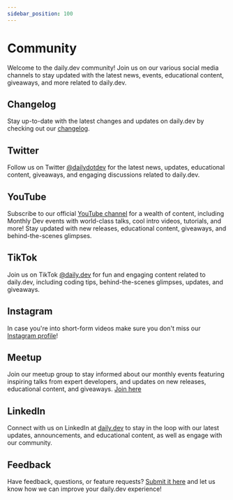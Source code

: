```yaml
---
sidebar_position: 100
---
```

# Community
Welcome to the daily.dev community! Join us on our various social media channels to stay updated with the latest news, events, educational content, giveaways, and more related to daily.dev.

## Changelog
Stay up-to-date with the latest changes and updates on daily.dev by checking out our [changelog]([https://changelog.daily.dev/](https://app.daily.dev/squads/daily_updates)).

## Twitter
Follow us on Twitter [@dailydotdev](https://twitter.com/dailydotdev) for the latest news, updates, educational content, giveaways, and engaging discussions related to daily.dev.

## YouTube
Subscribe to our official [YouTube channel](https://www.youtube.com/c/dailydev) for a wealth of content, including Monthly Dev events with world-class talks, cool intro videos, tutorials, and more! Stay updated with new releases, educational content, giveaways, and behind-the-scenes glimpses.

## TikTok
Join us on TikTok [@daily.dev](https://www.tiktok.com/@dailydotdev) for fun and engaging content related to daily.dev, including coding tips, behind-the-scenes glimpses, updates, and giveaways.

## Instagram
In case you're into short-form videos make sure you don't miss our [Instagram profile](https://www.instagram.com/dailydotdev)! 

## Meetup
Join our meetup group to stay informed about our monthly events featuring inspiring talks from expert developers, and updates on new releases, educational content, and giveaways. [Join here](https://www.meetup.com/the-monthly-dev-world-class-talks-by-expert-developers/)

## LinkedIn
Connect with us on LinkedIn at [daily.dev](https://www.linkedin.com/company/dailydotdev) to stay in the loop with our latest updates, announcements, and educational content, as well as engage with our community.

## Feedback
Have feedback, questions, or feature requests? [Submit it here](https://daily.dev/feedback) and let us know how we can improve your daily.dev experience!

